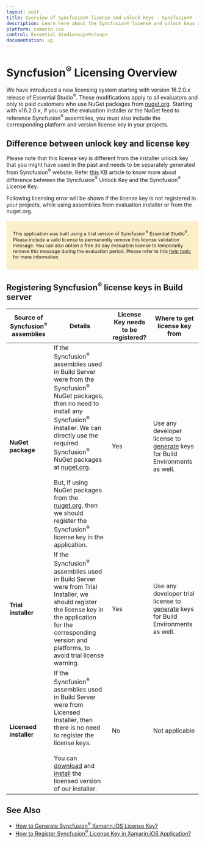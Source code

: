 ```yaml
---
layout: post
title: Overview of Syncfusion® license and unlock keys - Syncfusion®
description: Learn here about the Syncfusion® license and unlock keys and difference between license and unlock keys.
platform: xamarin.ios
control: Essential Studio<sup>®</sup>
documentation: ug
---
```



<style>
#license {
    font-size: .88em!important;
margin-top: 1.5em;     margin-bottom: 1.5em;
    background-color: #fbefca;
    padding: 10px 17px 14px;
}
</style>

# Syncfusion<sup>®</sup> Licensing Overview

We have introduced a new licensing system starting with version 16.2.0.x release of Essential Studio<sup>®</sup>. These modifications apply to all evaluators and only to paid customers who use NuGet packages from [nuget.org](https://www.nuget.org/). Starting with v16.2.0.x, if you use the evaluation installer or the NuGet feed to reference Syncfusion<sup>®</sup> assemblies, you must also include the corresponding platform and version license key in your projects.

## Difference between unlock key and license key

Please note that this license key is different from the installer unlock key that you might have used in the past and needs to be separately generated from Syncfusion<sup>®</sup> website. Refer [this](https://www.syncfusion.com/kb/8950/difference-between-the-unlock-key-and-licensing-key) KB article to know more about difference between the Syncfusion<sup>®</sup> Unlock Key and the Syncfusion<sup>®</sup> License Key.

Following licensing error will be shown if the license key is not registered in your projects, while using assemblies from evaluation installer or from the nuget.org.

<div id="license">

This application was built using a trial version of Syncfusion<sup>®</sup> Essential Studio<sup>®</sup>. Please include a valid license to permanently remove this license validation message. You can also obtain a free 30 day evaluation license to temporarily remove this message during the evaluation period. Please refer to this <a href="/xamarin-ios/licensing/overview">help topic</a> for more information

</div>

## Registering Syncfusion<sup>®</sup> license keys in Build server

| Source of Syncfusion<sup>®</sup> assemblies | Details | License Key needs to be registered? | Where to get license key from |
| ------------- | ------------- | ------------- | ------------- |
| **NuGet package** | If the Syncfusion<sup>®</sup> assemblies used in Build Server were from the Syncfusion<sup>®</sup> NuGet packages, then no need to install any Syncfusion<sup>®</sup> installer. We can directly use the required Syncfusion<sup>®</sup> NuGet packages at [nuget.org](http://nuget.org/). <br><br>But, if using NuGet packages from the [nuget.org](https://www.nuget.org/packages?q=syncfusion), then we should register the Syncfusion<sup>®</sup> license key in the application.| Yes | Use any developer license to [generate](https://help.syncfusion.com/xamarin-ios/licensing/how-to-generate) keys for Build Environments as well. |
| **Trial installer** | If the Syncfusion<sup>®</sup> assemblies used in Build Server were from Trial Installer, we should register the license key in the application for the corresponding version and platforms, to avoid trial license warning. | Yes | Use any developer trial license to [generate](https://help.syncfusion.com/xamarin-ios/licensing/how-to-generate) keys for Build Environments as well. |
| **Licensed installer** |If the Syncfusion<sup>®</sup> assemblies used in Build Server were from Licensed Installer, then there is no need to register the license keys.<br><br>You can [download](https://help.syncfusion.com/xamarin-ios/installation/web-installer/how-to-download#download-the-license-version) and [install](https://help.syncfusion.com/xamarin-ios/installation/web-installer/how-to-install) the licensed version of our installer. | No | Not applicable |

## See Also

* [How to Generate Syncfusion<sup>®</sup> Xamarin.iOS License Key?](https://help.syncfusion.com/xamarin-ios/licensing/how-to-generate)
* [How to Register Syncfusion<sup>®</sup> License Key in Xamarin.iOS Application?](https://help.syncfusion.com/xamarin-ios/licensing/how-to-register-in-an-application)
